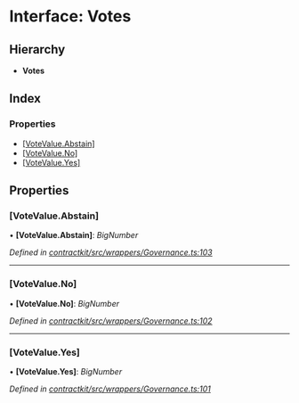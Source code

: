 # Interface: Votes

## Hierarchy

* **Votes**

## Index

### Properties

* [[VoteValue.Abstain]](_contractkit_src_wrappers_governance_.votes.md#[votevalue.abstain])
* [[VoteValue.No]](_contractkit_src_wrappers_governance_.votes.md#[votevalue.no])
* [[VoteValue.Yes]](_contractkit_src_wrappers_governance_.votes.md#[votevalue.yes])

## Properties

###  [VoteValue.Abstain]

• **[VoteValue.Abstain]**: *BigNumber*

*Defined in [contractkit/src/wrappers/Governance.ts:103](https://github.com/celo-org/celo-monorepo/blob/master/packages/contractkit/src/wrappers/Governance.ts#L103)*

___

###  [VoteValue.No]

• **[VoteValue.No]**: *BigNumber*

*Defined in [contractkit/src/wrappers/Governance.ts:102](https://github.com/celo-org/celo-monorepo/blob/master/packages/contractkit/src/wrappers/Governance.ts#L102)*

___

###  [VoteValue.Yes]

• **[VoteValue.Yes]**: *BigNumber*

*Defined in [contractkit/src/wrappers/Governance.ts:101](https://github.com/celo-org/celo-monorepo/blob/master/packages/contractkit/src/wrappers/Governance.ts#L101)*
